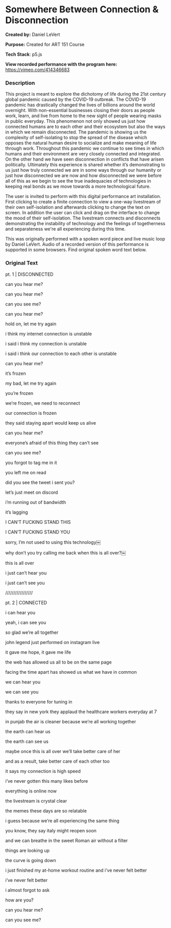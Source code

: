 # Somewhere Between Connection & Disconnection

**Created by:** Daniel LeVert

**Purpose:** Created for ART 151 Course

**Tech Stack**: p5.js

**View recorded performance with the program here:** https://vimeo.com/414346683


### Description

This project is meant to explore the dichotomy of life during the 21st century global pandemic caused 
by the COVID-19 outbreak. The COVID-19 pandemic has drastically changed the lives of billions around 
the world overnight. With non-essential businesses closing their doors as people work, learn, and 
live from home to the new sight of people wearing masks in public everyday. This phenomenon not only 
showed us just how connected humans are to each other and their ecosystem but also the ways in which 
we remain disconnected. The pandemic is showing us the complexity of self-isolating to stop the 
spread of the disease which opposes the natural human desire to socialize and make meaning of 
life through work. Throughout this pandemic we continue to see times in which humans and their 
environment are very closely connected and integrated. On the other hand we have seen disconnection 
in conflicts that have arisen politically. Ultimately this experience is shared whether it’s 
demonstrating to us just how truly connected we are in some ways through our humanity or just how 
disconnected we are now and how disconnected we were before all of this as we begin to see the true 
inadequacies of technologies in keeping real bonds as we move towards a more technological future.

The user is invited to perform with this digital performance art installation. First clicking to create a
finite connection to view a one-way livestream of their own self-isolation and afterwards clicking to 
change the text on screen. In addition the user can click and drag on the interface to change the mood 
of their self-isolation. The livestream connects and disconnects demonstrating the instability of technology 
and the feelings of togetherness and separateness we're all experiencing during this time. 

This was originally performed with a spoken word piece and live music loop by Daniel LeVert. Audio of 
a recorded version of this performance is supported in some browsers. Find original spoken word text below.


### Original Text

pt. 1 | DISCONNECTED

can you hear me? 

can you hear me? 

can you see me? 

can you hear me? 

hold on, let me try again 

i think my internet connection is unstable 

i said i think my connection is unstable 

i said i think our connection to each other is unstable 

can you hear me? 

it’s frozen 

my bad, let me try again 

you’re frozen 

we’re frozen, we need to reconnect 

our connection is frozen 

they said staying apart would keep us alive 

can you hear me? 

everyone’s afraid of this thing they can’t see 

can you see me? 

you forgot to tag me in it 

you left me on read 

did you see the tweet i sent you? 

let’s just meet on discord 

i’m running out of bandwidth 

it’s lagging 

I CAN’T FUCKING STAND THIS 

I CAN’T FUCKING STAND YOU 

sorry, I’m not used to using this technology￼ 

why don’t you try calling me back when this is all over?￼ 

this is all over 

i just can’t hear you 

i just can’t see you

/////////////////

pt. 2 | CONNECTED 

i can hear you 

yeah, i can see you 

so glad we’re all together 

john legend just performed on instagram live 

it gave me hope, it gave me life 

the web has allowed us all to be on the same page 

facing the time apart has showed us what we have in common 

we can hear you 

we can see you 

thanks to everyone for tuning in 

they say in new york they applaud the healthcare workers everyday at 7 

in punjab the air is cleaner because we’re all working together 

the earth can hear us 

the earth can see us 

maybe once this is all over we’ll take better care of her 

and as a result, take better care of each other too 

it says my connection is high speed 

i’ve never gotten this many likes before 

everything is online now 

the livestream is crystal clear 

the memes these days are so relatable 

i guess because we’re all experiencing the same thing 

you know, they say italy might reopen soon 

and we can breathe in the sweet Roman air without a filter 

things are looking up 

the curve is going down 

i just finished my at-home workout routine and i’ve never felt better 

i’ve never felt better 

i almost forgot to ask 

how are you? 

can you hear me? 

can you see me? 

